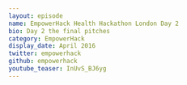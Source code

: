 ```yaml
---
layout: episode
name: EmpowerHack Health Hackathon London Day 2
bio: Day 2 the final pitches
category: EmpowerHack
display_date: April 2016
twitter: empowerhack
github: empowerhack
youtube_teaser: InUvS_BJ6yg
---
```

